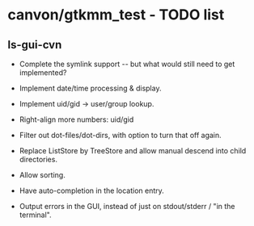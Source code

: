 # canvon/gtkmm\_test - TODO list

## ls-gui-cvn

  * Complete the symlink support -- but what would still need to get implemented?

  * Implement date/time processing & display.

  * Implement uid/gid -> user/group lookup.

  * Right-align more numbers: uid/gid

  * Filter out dot-files/dot-dirs, with option to turn that off again.

  * Replace ListStore by TreeStore and allow manual descend into child directories.

  * Allow sorting.

  * Have auto-completion in the location entry.

  * Output errors in the GUI, instead of just on stdout/stderr / "in the terminal".

